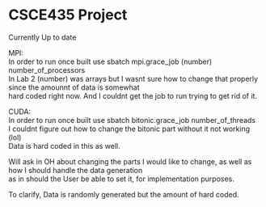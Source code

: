 # CSCE435 Project

Currently Up to date

MPI:<br>
 In order to run once built use sbatch mpi.grace_job (number) number_of_processors<br>
 In Lab 2 (number) was arrays but I wasnt sure how to change that properly since the amounnt of data is somewhat<br>
 hard coded right now. And I couldnt get the job to run trying to get rid of it. <br>

 CUDA:<br>
   In order to run once built use sbatch bitonic.grace_job number_of_threads<br>
   I couldnt figure out how to change the bitonic part without it not working (lol)<br>
   Data is hard coded in this as well.<br>

  Will ask in OH about changing the parts I would like to change, as well as how I should handle the data generation<br>
  as in should the User be able to set it, for implementation purposes. <br>

  To clarify, Data is randomly generated but the amount of hard coded.
